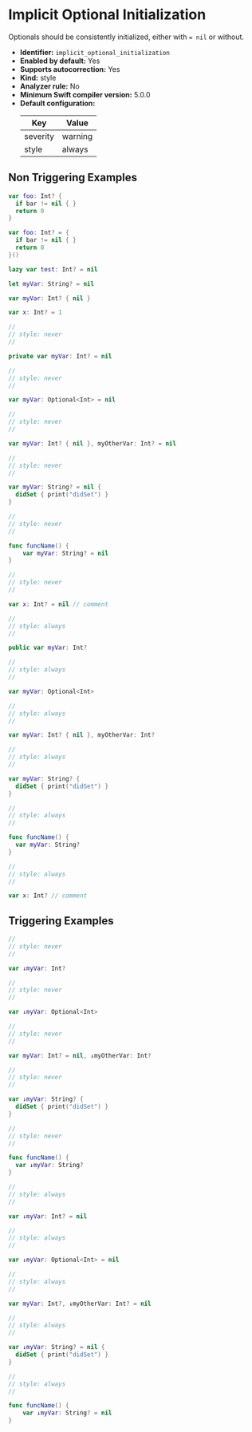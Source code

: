 # Implicit Optional Initialization

Optionals should be consistently initialized, either with `= nil` or without.

* **Identifier:** `implicit_optional_initialization`
* **Enabled by default:** Yes
* **Supports autocorrection:** Yes
* **Kind:** style
* **Analyzer rule:** No
* **Minimum Swift compiler version:** 5.0.0
* **Default configuration:**
  <table>
  <thead>
  <tr><th>Key</th><th>Value</th></tr>
  </thead>
  <tbody>
  <tr>
  <td>
  severity
  </td>
  <td>
  warning
  </td>
  </tr>
  <tr>
  <td>
  style
  </td>
  <td>
  always
  </td>
  </tr>
  </tbody>
  </table>

## Non Triggering Examples

```swift
var foo: Int? {
  if bar != nil { }
  return 0
}
```

```swift
var foo: Int? = {
  if bar != nil { }
  return 0
}()
```

```swift
lazy var test: Int? = nil
```

```swift
let myVar: String? = nil
```

```swift
var myVar: Int? { nil }
```

```swift
var x: Int? = 1
```

```swift
//
// style: never
//

private var myVar: Int? = nil

```

```swift
//
// style: never
//

var myVar: Optional<Int> = nil

```

```swift
//
// style: never
//

var myVar: Int? { nil }, myOtherVar: Int? = nil

```

```swift
//
// style: never
//

var myVar: String? = nil {
  didSet { print("didSet") }
}

```

```swift
//
// style: never
//

func funcName() {
    var myVar: String? = nil
}

```

```swift
//
// style: never
//

var x: Int? = nil // comment

```

```swift
//
// style: always
//

public var myVar: Int?

```

```swift
//
// style: always
//

var myVar: Optional<Int>

```

```swift
//
// style: always
//

var myVar: Int? { nil }, myOtherVar: Int?

```

```swift
//
// style: always
//

var myVar: String? {
  didSet { print("didSet") }
}

```

```swift
//
// style: always
//

func funcName() {
  var myVar: String?
}

```

```swift
//
// style: always
//

var x: Int? // comment

```

## Triggering Examples

```swift
//
// style: never
//

var ↓myVar: Int? 

```

```swift
//
// style: never
//

var ↓myVar: Optional<Int> 

```

```swift
//
// style: never
//

var myVar: Int? = nil, ↓myOtherVar: Int? 

```

```swift
//
// style: never
//

var ↓myVar: String? {
  didSet { print("didSet") }
}

```

```swift
//
// style: never
//

func funcName() {
  var ↓myVar: String?
}

```

```swift
//
// style: always
//

var ↓myVar: Int? = nil

```

```swift
//
// style: always
//

var ↓myVar: Optional<Int> = nil

```

```swift
//
// style: always
//

var myVar: Int?, ↓myOtherVar: Int? = nil

```

```swift
//
// style: always
//

var ↓myVar: String? = nil {
  didSet { print("didSet") }
}

```

```swift
//
// style: always
//

func funcName() {
    var ↓myVar: String? = nil
}

```